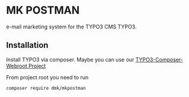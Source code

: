 MK POSTMAN
==========

e-mail marketing system for the TYPO3 CMS TYPO3.

Installation
------------

Install TYPO3 via composer. Maybe you can use our [TYPO3-Composer-Webroot Project](https://github.com/DMKEBUSINESSGMBH/typo3-composer-webroot)

From project root you need to run
```bash
composer require dmk/mkpostman
```
